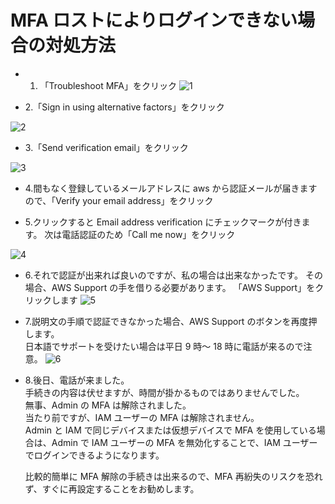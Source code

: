 # MFA ロストによりログインできない場合の対処方法

- 1. 「Troubleshoot MFA」をクリック
     ![1](https://user-images.githubusercontent.com/49807271/189111283-e2e45ffc-ce33-45df-89c3-009c726ab4a6.png)

- 2.「Sign in using alternative factors」をクリック

![2](https://user-images.githubusercontent.com/49807271/189111720-c0221eb1-63e8-4392-848f-b3166ba0533e.png)

- 3.「Send verification email」をクリック

![3](https://user-images.githubusercontent.com/49807271/189118694-a7fc7fc0-76e7-410d-bcf9-0b1dd8d02acf.jpg)

- 4.間もなく登録しているメールアドレスに aws から認証メールが届きますので、「Verify your email address」をクリック

- 5.クリックすると Email address verification にチェックマークが付きます。
  次は電話認証のため「Call me now」をクリック

![4](https://user-images.githubusercontent.com/49807271/189120089-4127a71a-b8fb-46c2-a111-4a62a3f75387.jpg)

- 6.それで認証が出来れば良いのですが、私の場合は出来なかったです。
  その場合、AWS Support の手を借りる必要があります。
  「AWS Support」をクリックします
  ![5](https://user-images.githubusercontent.com/49807271/189120331-28ae37fe-1df0-4e3c-8a1b-a9aab7492bc5.png)

- 7.説明文の手順で認証できなかった場合、AWS Support のボタンを再度押します。  
  日本語でサポートを受けたい場合は平日 9 時～ 18 時に電話が来るので注意。
  ![6](https://user-images.githubusercontent.com/49807271/189120730-1d38a4f4-0ef3-4ac6-9733-6a62b9895150.png)

- 8.後日、電話が来ました。  
   手続きの内容は伏せますが、時間が掛かるものではありませんでした。  
   無事、Admin の MFA は解除されました。  
   当たり前ですが、IAM ユーザーの MFA は解除されません。  
   Admin と IAM で同じデバイスまたは仮想デバイスで MFA を使用している場合は、Admin で IAM ユーザーの MFA を無効化することで、IAM ユーザーでログインできるようになります。

  比較的簡単に MFA 解除の手続きは出来るので、MFA 再紛失のリスクを恐れず、すぐに再設定することをお勧めします。
